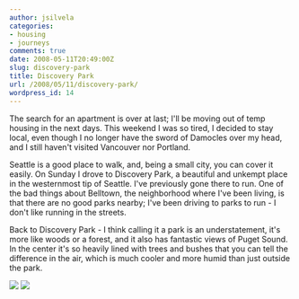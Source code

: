 ```yaml
---
author: jsilvela
categories:
- housing
- journeys
comments: true
date: 2008-05-11T20:49:00Z
slug: discovery-park
title: Discovery Park
url: /2008/05/11/discovery-park/
wordpress_id: 14
---
```


The search for an apartment is over at last; I'll be moving out of temp housing in the next days. This weekend I was so tired, I decided to stay local, even though I no longer have the sword of Damocles over my head, and I still haven't visited Vancouver nor Portland.




Seattle is a good place to walk, and, being a small city, you can cover it easily. On Sunday I drove to Discovery Park, a beautiful and unkempt place in the westernmost tip of Seattle. I've previously gone there to run. One of the bad things about Belltown, the neighborhood where I've been living, is that there are no good parks nearby; I've been driving to parks to run - I don't like running in the streets.







Back to Discovery Park - I think calling it a park is an understatement, it's more like woods or a forest, and it also has fantastic views of Puget Sound. In the center it's so heavily lined with trees and bushes that you can tell the difference in the air, which is much cooler and more humid than just outside the park.


[![](http://bp3.blogger.com/_H7Kz0sBEh7U/SCfLnqaYFvI/AAAAAAAACdY/TIQrsA93udk/s400/_MG_3616.jpg)](http://bp3.blogger.com/_H7Kz0sBEh7U/SCfLnqaYFvI/AAAAAAAACdY/TIQrsA93udk/s1600-h/_MG_3616.jpg)
[![](http://bp3.blogger.com/_H7Kz0sBEh7U/SCfLnqaYFwI/AAAAAAAACdg/C4d5gxPLc_w/s400/_MG_3631.jpg)](http://bp3.blogger.com/_H7Kz0sBEh7U/SCfLnqaYFwI/AAAAAAAACdg/C4d5gxPLc_w/s1600-h/_MG_3631.jpg)
